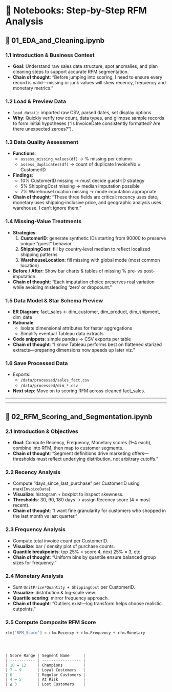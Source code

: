 # 📓 Notebooks: Step-by-Step RFM Analysis

## 📒 01_EDA_and_Cleaning.ipynb

### 1.1 Introduction & Business Context  
- **Goal**: Understand raw sales data structure, spot anomalies, and plan cleaning steps to support accurate RFM segmentation.  
- **Chain of thought**: “Before jumping into scoring, I need to ensure every record is valid—missing or junk values will skew recency, frequency and monetary metrics.”

### 1.2 Load & Preview Data  
- `load_data()`: imported raw CSV, parsed dates, set display options.  
- **Why**: Quickly verify row count, data types, and glimpse sample records to form initial hypotheses (“Is InvoiceDate consistently formatted? Are there unexpected zeroes?”).

### 1.3 Data Quality Assessment  
- **Functions**:  
  - `assess_missing_values(df)` → % missing per column  
  - `assess_duplicates(df)` → count of duplicate InvoiceNo × CustomerID  
- **Findings**:  
  - 10% CustomerID missing → must decide guest-ID strategy  
  - 5% ShippingCost missing → median imputation possible  
  - 7% WarehouseLocation missing → mode imputation appropriate  
- **Chain of thought**: “These three fields are critical: recency uses date, monetary uses shipping‐inclusive price, and geographic analysis uses warehouse. I can’t ignore them.”

### 1.4 Missing-Value Treatments  
- **Strategies**:  
  1. **CustomerID**: generate synthetic IDs starting from 90000 to preserve unique “guest” behavior  
  2. **ShippingCost**: fill by country‐level median to reflect localized shipping patterns  
  3. **WarehouseLocation**: fill missing with global mode (most common location)  
- **Before / After**: Show bar charts & tables of missing % pre‐ vs post‐imputation.  
- **Chain of thought**: “Each imputation choice preserves real variation while avoiding misleading ‘zero’ or dropcount.”

### 1.5 Data Model & Star Schema Preview  
- **ER Diagram**: fact_sales ← dim_customer, dim_product, dim_shipment, dim_date  
- **Rationale**:  
  - Isolate dimensional attributes for faster aggregations  
  - Simplify eventual Tableau data extracts  
- **Code snippets**: simple pandas → CSV exports per table  
- **Chain of thought**: “I know Tableau performs best on flattened starized extracts—preparing dimensions now speeds up later viz.”

### 1.6 Save Processed Data  
- Exports:  
  - `/data/processed/sales_fact.csv`  
  - `/data/processed/dim_*.csv`  
- **Next step**: Move on to scoring RFM across cleaned fact_sales.

---

---

## 📒 02_RFM_Scoring_and_Segmentation.ipynb

### 2.1 Introduction & Objectives  
- **Goal**: Compute Recency, Frequency, Monetary scores (1–4 each), combine into RFM, then map to customer segments.  
- **Chain of thought**: “Segment definitions drive marketing offers—thresholds must reflect underlying distribution, not arbitrary cutoffs.”

### 2.2 Recency Analysis  
- Compute “days_since_last_purchase” per CustomerID using max(`InvoiceDate`).  
- **Visualize**: histogram + boxplot to inspect skewness.  
- **Thresholds**: 30, 90, 180 days → assign Recency score (4 = most recent).  
- **Chain of thought**: “I want fine granularity for customers who shopped in the last month vs last quarter.”

### 2.3 Frequency Analysis  
- Compute total invoice count per CustomerID.  
- **Visualize**: bar / density plot of purchase counts.  
- **Quantile breakpoints**: top 25% = score 4, next 25% = 3, etc.  
- **Chain of thought**: “Uniform bins by quantile ensure balanced group sizes for frequency.”

### 2.4 Monetary Analysis  
- Sum `UnitPrice*Quantity + ShippingCost` per CustomerID.  
- **Visualize**: distribution & log‐scale view.  
- **Quartile scoring**: mirror frequency approach.  
- **Chain of thought**: “Outliers exist—log transform helps choose realistic cutpoints.”

### 2.5 Compute Composite RFM Score  
```python
rfm['RFM_Score'] = rfm.Recency + rfm.Frequency + rfm.Monetary




| Score Range | Segment Name      |
| ----------- | ----------------- |
| 10 – 12     | Champions         |
| 7 – 9       | Loyal Customers   |
| 6           | Regular Customers |
| 4 – 5       | At Risk           |
| ≤ 3         | Lost Customers    |



